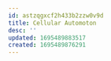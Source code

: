 ```yaml
---
id: astzqgxcf2h433b2zzw0v9d
title: Cellular Automoton
desc: ''
updated: 1695489883517
created: 1695489876291
---
```

